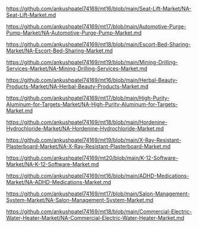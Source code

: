 <p><a href="https://github.com/ankushpatel74169/mt16/blob/main/Seat-Lift-Market/NA-Seat-Lift-Market.md">https://github.com/ankushpatel74169/mt16/blob/main/Seat-Lift-Market/NA-Seat-Lift-Market.md</a></p><p><a href="https://github.com/ankushpatel74169/mt17/blob/main/Automotive-Purge-Pump-Market/NA-Automotive-Purge-Pump-Market.md">https://github.com/ankushpatel74169/mt17/blob/main/Automotive-Purge-Pump-Market/NA-Automotive-Purge-Pump-Market.md</a></p><p><a href="https://github.com/ankushpatel74169/mt18/blob/main/Escort-Bed-Sharing-Market/NA-Escort-Bed-Sharing-Market.md">https://github.com/ankushpatel74169/mt18/blob/main/Escort-Bed-Sharing-Market/NA-Escort-Bed-Sharing-Market.md</a></p><p><a href="https://github.com/ankushpatel74169/mt19/blob/main/Mining-Drilling-Services-Market/NA-Mining-Drilling-Services-Market.md">https://github.com/ankushpatel74169/mt19/blob/main/Mining-Drilling-Services-Market/NA-Mining-Drilling-Services-Market.md</a></p><p><a href="https://github.com/ankushpatel74169/mt16/blob/main/Herbal-Beauty-Products-Market/NA-Herbal-Beauty-Products-Market.md">https://github.com/ankushpatel74169/mt16/blob/main/Herbal-Beauty-Products-Market/NA-Herbal-Beauty-Products-Market.md</a></p><p><a href="https://github.com/ankushpatel74169/mt17/blob/main/High-Purity-Aluminum-for-Targets-Market/NA-High-Purity-Aluminum-for-Targets-Market.md">https://github.com/ankushpatel74169/mt17/blob/main/High-Purity-Aluminum-for-Targets-Market/NA-High-Purity-Aluminum-for-Targets-Market.md</a></p><p><a href="https://github.com/ankushpatel74169/mt18/blob/main/Hordenine-Hydrochloride-Market/NA-Hordenine-Hydrochloride-Market.md">https://github.com/ankushpatel74169/mt18/blob/main/Hordenine-Hydrochloride-Market/NA-Hordenine-Hydrochloride-Market.md</a></p><p><a href="https://github.com/ankushpatel74169/mt19/blob/main/X-Ray-Resistant-Plasterboard-Market/NA-X-Ray-Resistant-Plasterboard-Market.md">https://github.com/ankushpatel74169/mt19/blob/main/X-Ray-Resistant-Plasterboard-Market/NA-X-Ray-Resistant-Plasterboard-Market.md</a></p><p><a href="https://github.com/ankushpatel74169/mt20/blob/main/K-12-Software-Market/NA-K-12-Software-Market.md">https://github.com/ankushpatel74169/mt20/blob/main/K-12-Software-Market/NA-K-12-Software-Market.md</a></p><p><a href="https://github.com/ankushpatel74169/mt16/blob/main/ADHD-Medications-Market/NA-ADHD-Medications-Market.md">https://github.com/ankushpatel74169/mt16/blob/main/ADHD-Medications-Market/NA-ADHD-Medications-Market.md</a></p><p><a href="https://github.com/ankushpatel74169/mt17/blob/main/Salon-Management-System-Market/NA-Salon-Management-System-Market.md">https://github.com/ankushpatel74169/mt17/blob/main/Salon-Management-System-Market/NA-Salon-Management-System-Market.md</a></p><p><a href="https://github.com/ankushpatel74169/mt18/blob/main/Commercial-Electric-Water-Heater-Market/NA-Commercial-Electric-Water-Heater-Market.md">https://github.com/ankushpatel74169/mt18/blob/main/Commercial-Electric-Water-Heater-Market/NA-Commercial-Electric-Water-Heater-Market.md</a></p>
